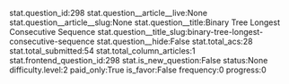 stat.question_id:298
stat.question__article__live:None
stat.question__article__slug:None
stat.question__title:Binary Tree Longest Consecutive Sequence
stat.question__title_slug:binary-tree-longest-consecutive-sequence
stat.question__hide:False
stat.total_acs:28
stat.total_submitted:54
stat.total_column_articles:1
stat.frontend_question_id:298
stat.is_new_question:False
status:None
difficulty.level:2
paid_only:True
is_favor:False
frequency:0
progress:0
